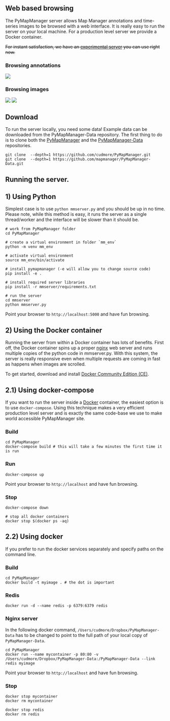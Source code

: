 ## Web based browsing

The PyMapManager server allows Map Manager annotations and time-series images to be browsed with a web interface. It is really easy to run the server on your local machine. For a production level server we provide a Docker container.

~~For instant satisfaction, we have an [experimental server][duckdns] you can use right now.~~

### Browsing annotations

<IMG SRC="../img/mmserver_purejs.png">

### Browsing images

<IMG SRC="../img/mmserver_leaflet.png">
<IMG SRC="../img/mmserver_leaflet2.png">


## Download

To run the server locally, you need some data! Example data can be downloaded from the PyMapManager-Data repository. The first thing to do is to clone both the [PyMapManager][pymapmanager] and the [PyMapManager-Data][pymapmanager-data] repositories.

	git clone  --depth=1 https://github.com/cudmore/PyMapManager.git
	git clone  --depth=1 https://github.com/mapmanager/PyMapManager-Data.git

## Running the server.

## 1) Using Python

Simplest case is to use `python mmserver.py` and you should be up in no time. Please note, while this method is easy, it runs the server as a single thread/worker and the interface will be slower than it should be.

	# work from PyMapManager folder
	cd PyMapManager

	# create a virtual environment in folder `mm_env`
	python -m venv mm_env

	# activate virtual environment
	source mm_env/bin/activate

	# install pymapmanager (-e will allow you to change source code)
	pip install -e .

	# install required server libraries
	pip install -r mmserver/requirements.txt

	# run the server
	cd mmserver
	python mmserver.py

Point your browser to `http://localhost:5000` and have fun browsing.

## 2) Using the Docker container

Running the server from within a Docker container has lots of benefits. First off, the Docker container spins up a proper [nginx][nginx] web server and runs multiple copies of the python code in mmserver.py. With this system, the server is really responsive even when multiple requests are coming in fast as happens when images are scrolled.

To get started, download and install [Docker Community Edition (CE)][docker ce].

## 2.1) Using docker-compose

If you want to run the server inside a [Docker][docker] container, the easiest option is to use `docker-compose`. Using this technique makes a very efficient production level server and is exactly the same code-base we use to make world accessible PyMapManager site.

### Build

	cd PyMapManager
	docker-compose build # this will take a few minutes the first time it is run

### Run

	docker-compose up

Point your browser to `http://localhost` and have fun browsing.

### Stop

	docker-compose down

	# stop all docker containers
	docker stop $(docker ps -aq)

## 2.2) Using docker

If you prefer to run the docker services separately and specify paths on the command line.

### Build

	cd PyMapManager
	docker build -t myimage . # the dot is important

### Redis

	docker run -d --name redis -p 6379:6379 redis

### Nginx server

In the following docker command, `/Users/cudmore/Dropbox/PyMapManager-Data` has to be changed to point to the full path of your local copy of `PyMapManager-Data`.

	cd PyMapManager
	docker run --name mycontainer -p 80:80 -v /Users/cudmore/Dropbox/PyMapManager-Data:/PyMapManager-Data --link redis myimage

Point your browser to `http://localhost` and have fun browsing.

### Stop

	docker stop mycontainer
	docker rm mycontainer

	docker stop redis
	docker rm redis

[duckdns]: http://cudmore.duckdns.org
[pymapmanager]: https://github.com/cudmore/PyMapManager
[pymapmanager-data]: https://github.com/mapmanager/PyMapManager-Data
[nginx]: https://www.nginx.com/
[uwsgi]: https://uwsgi-docs.readthedocs.io/en/latest/
[redis]: https://redis.io/
[docker]: https://www.docker.com/community-edition
[docker ce]: https://docs.docker.com/install/
